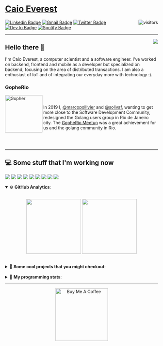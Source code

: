 # [Caio Everest](https://caioeverest.dev)

<img align="right" src="https://visitor-badge.glitch.me/badge?page_id=caioeverest.caioeverest" alt="visitors">

[![Linkedin Badge](https://img.shields.io/badge/-LinkedIn-blue?style=flat-square&logo=Linkedin&logoColor=white&link=https://www.linkedin.com/in/caioeverest/)](https://www.linkedin.com/in/caioeverest/)
[![Gmail Badge](https://img.shields.io/badge/-Gmail-c14438?style=flat-square&logo=Gmail&logoColor=white&link=mailto:mollivier.dev@gmail.com)](mailto:caioeverest.b@gmail.com/)
[![Twitter Badge](https://img.shields.io/badge/-Twitter-1DA1F2?style=flat-square&logo=Twitter&logoColor=white&link=https://twitter.com/caioeverest)](https://twitter.com/caioeverest)
[![Dev.to Badge](https://img.shields.io/badge/-Dev.to-363D44?style=flat-square&logo=Dev.to&logoColor=white&link=https://dev.to/caioeverest)](https://dev.to/caioeverest)
[![Spotify Badge](https://img.shields.io/badge/-Spotify-1ED760?style=flat-square&amp;labelColor=fff&amp;logo=Spotify&link=https://open.spotify.com/user/caio.everest)](https://open.spotify.com/user/caio.everest)

---
<img align="right" src="https://media3.giphy.com/media/Nx0rz3jtxtEre/200.gif"/>

## Hello there 🖖

<p>
    I'm Caio Everest, a computer scientist and a software engineer. I've worked on backend, frontend and mobile as a developer
    but specialized on backend, focusing on the area of distributed transactions. I am also a enthusiast of IoT and of integrating
    our everyday more with technology :).
</p>

### GopheRio

<img align="left" src="https://i.imgur.com/zmxMolD.png" alt="Gopher" width="123em">

<br>
<p>
    In 2019 I, <a href="https://github.com/marcopollivier">@marcopollivier</a> and <a href="https://github.com/solivaf">
    @solivaf</a>, wanting to get more close to the Software Development
    Community, redesigned the Golang users group in Rio de Janeiro city. The <a href="https://www.meetup.com/GopheRio">
    GopheRio Meetup</a> was a great achievement for us and the golang community in Rio.
</p>
<br><br>

---

## 💻 Some stuff that I'm working now

<a href=""><img src="https://img.shields.io/badge/-Go-00ADD8?style=flat-square&logo=go&logoColor=white"></a>
<a href=""><img src="https://img.shields.io/badge/-Rust-4f4f4f?style=flat-square&logo=rust&logoColor=white"></a>
<a href=""><img src="https://img.shields.io/badge/-Python-F7C400?style=flat-square&logo=python&logoColor=white"></a>
<a href=""><img src="https://img.shields.io/badge/-Ruby-980D02?style=flat-square&logo=ruby&logoColor=white"></a>
<a href=""><img src="http://img.shields.io/badge/-Java-007396?style=flat-square&logo=java&logoColor=white"></a>
<a href=""><img src="http://img.shields.io/badge/-Kotlin-7B6BDA?style=flat-square&logo=kotlin&logoColor=white"></a>
<a href=""><img src="http://img.shields.io/badge/-JavaScript-F7DF1E?style=flat-square&logo=JavaScript&logoColor=white"></a>
<a href=""><img src="http://img.shields.io/badge/-Terraform-623CE4?style=flat-square&logo=Terraform&logoColor=white"></a>
<a href=""><img src="http://img.shields.io/badge/-Ansible-171615?style=flat-square&logo=Ansible&logoColor=white"></a>

<details open>
    <summary>⚙ <b>GitHub Analytics</b>: </summary>
    <br>
    <p align="center">
        <img height="180em" src="https://github-readme-stats-eight-theta.vercel.app/api?username=caioeverest&show_icons=true&theme=tokyonight&include_all_commits=true&count_private=true"/>
        <img height="180em" src="https://github-readme-stats-eight-theta.vercel.app/api/top-langs/?username=caioeverest&layout=compact&langs_count=8&theme=tokyonight&include_all_commits=true&count_private=true"/>
    </p>
</details>

<br>

<details>
    <summary>🔨 <b>Some cool projects that you might checkout</b>: </summary>
    <div style="margin-left:3em">
        <li>🌠 <a href="https://github.com/caioeverest/supernova">Supernova</a> - Script that builds a development environment on linux machines</li>
        <li>⚙ <a href="https://github.com/caioeverest/gocfg">Gocfg</a> - A golang library that loads config structs from files with environment interpolation</li>
    </div>
</details>

<br>


<details>
 <summary>🤖 <b>My programming stats</b>: </summary>
<br>
<!--START_SECTION:waka-->
![Code Time](http://img.shields.io/badge/Code%20Time-2%2C774%20hrs%2037%20mins-blue)

**🐱 My GitHub Data** 

> 📦 80.3 kB Used in GitHub's Storage 
 > 
> 🏆 603 Contributions in the Year 2024
 > 
> 🚫 Not Opted to Hire
 > 
> 📜 42 Public Repositories 
 > 
> 🔑 7 Private Repositories 
 > 
**I'm a Night 🦉** 

```text
🌞 Morning                99 commits          ███░░░░░░░░░░░░░░░░░░░░░░   12.79 % 
🌆 Daytime                182 commits         ██████░░░░░░░░░░░░░░░░░░░   23.51 % 
🌃 Evening                201 commits         ██████░░░░░░░░░░░░░░░░░░░   25.97 % 
🌙 Night                  292 commits         █████████░░░░░░░░░░░░░░░░   37.73 % 
```
📅 **I'm Most Productive on Sunday** 

```text
Monday                   84 commits          ███░░░░░░░░░░░░░░░░░░░░░░   10.85 % 
Tuesday                  112 commits         ████░░░░░░░░░░░░░░░░░░░░░   14.47 % 
Wednesday                117 commits         ████░░░░░░░░░░░░░░░░░░░░░   15.12 % 
Thursday                 42 commits          █░░░░░░░░░░░░░░░░░░░░░░░░   05.43 % 
Friday                   117 commits         ████░░░░░░░░░░░░░░░░░░░░░   15.12 % 
Saturday                 141 commits         █████░░░░░░░░░░░░░░░░░░░░   18.22 % 
Sunday                   161 commits         █████░░░░░░░░░░░░░░░░░░░░   20.80 % 
```


📊 **This Week I Spent My Time On** 

```text
💬 Programming Languages: 
Go                       4 hrs 29 mins       ██████████████░░░░░░░░░░░   57.73 % 
Java                     1 hr 27 mins        █████░░░░░░░░░░░░░░░░░░░░   18.76 % 
YAML                     25 mins             █░░░░░░░░░░░░░░░░░░░░░░░░   05.44 % 
Python                   15 mins             █░░░░░░░░░░░░░░░░░░░░░░░░   03.22 % 
Markdown                 14 mins             █░░░░░░░░░░░░░░░░░░░░░░░░   03.17 % 

🔥 Editors: 
VS Code                  7 hrs 46 mins       █████████████████████████   100.00 % 

💻 Operating System: 
Mac                      7 hrs 46 mins       █████████████████████████   100.00 % 
```

**I Mostly Code in Go** 

```text
Go                       15 repos            ████████░░░░░░░░░░░░░░░░░   30.00 % 
Shell                    4 repos             ██░░░░░░░░░░░░░░░░░░░░░░░   08.00 % 
TypeScript               2 repos             █░░░░░░░░░░░░░░░░░░░░░░░░   04.00 % 
Lua                      1 repo              ░░░░░░░░░░░░░░░░░░░░░░░░░   02.00 % 
Makefile                 1 repo              ░░░░░░░░░░░░░░░░░░░░░░░░░   02.00 % 
```




 Last Updated on 24/08/2024 01:40:05 UTC
<!--END_SECTION:waka-->
</details>

---

<p align="center">
    <a href="https://www.buymeacoffee.com/caioeverest" target="_blank">
        <img src="https://az743702.vo.msecnd.net/cdn/kofi3.png?v=a" alt="Buy Me A Coffee" width="173em">
    </a>
</p>
